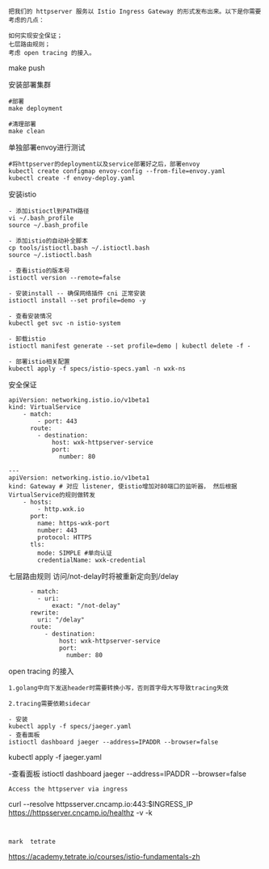 ```
把我们的 httpserver 服务以 Istio Ingress Gateway 的形式发布出来。以下是你需要考虑的几点：

如何实现安全保证；
七层路由规则；
考虑 open tracing 的接入。
```

make push

安装部署集群
```
#部署
make deployment

#清理部署
make clean 
```


单独部署envoy进行测试
```
#将httpserver的deployment以及service部署好之后，部署envoy
kubectl create configmap envoy-config --from-file=envoy.yaml
kubectl create -f envoy-deploy.yaml
```

安装istio

```
- 添加istioctl到PATH路径
vi ~/.bash_profile
source ~/.bash_profile

- 添加istio的自动补全脚本
cp tools/istioctl.bash ~/.istioctl.bash
source ~/.istioctl.bash

- 查看istio的版本号
istioctl version --remote=false

- 安装install -- 确保网络插件 cni 正常安装
istioctl install --set profile=demo -y

- 查看安装情况
kubectl get svc -n istio-system

- 卸载istio
istioctl manifest generate --set profile=demo | kubectl delete -f -

- 部署istio相关配置
kubectl apply -f specs/istio-specs.yaml -n wxk-ns
```

安全保证
```
apiVersion: networking.istio.io/v1beta1
kind: VirtualService
    - match:
        - port: 443
      route:
        - destination:
            host: wxk-httpserver-service
            port:
              number: 80

---
apiVersion: networking.istio.io/v1beta1
kind: Gateway # 对应 listener, 使istio增加对80端口的监听器， 然后根据VirtualService的规则做转发
    - hosts:
        - http.wxk.io
      port:
        name: https-wxk-port
        number: 443
        protocol: HTTPS
      tls:
        mode: SIMPLE #单向认证
        credentialName: wxk-credential 
```

七层路由规则
访问/not-delay时将被重新定向到/delay
```
      - match:
        - uri:
            exact: "/not-delay"
      rewrite:
        uri: "/delay"
      route:
          - destination:
              host: wxk-httpserver-service
              port:
                number: 80
```

open tracing 的接入
```
1.golang中向下发送header时需要转换小写，否则首字母大写导致tracing失效

2.tracing需要依赖sidecar
```
```
- 安装
kubectl apply -f specs/jaeger.yaml
- 查看面板
istioctl dashboard jaeger --address=IPADDR --browser=false
```

kubectl apply -f jaeger.yaml

-查看面板
istioctl dashboard jaeger --address=IPADDR --browser=false
```
Access the httpserver via ingress
```
curl --resolve httpsserver.cncamp.io:443:$INGRESS_IP https://httpsserver.cncamp.io/healthz -v -k
```


mark  tetrate
```
https://academy.tetrate.io/courses/istio-fundamentals-zh
```
